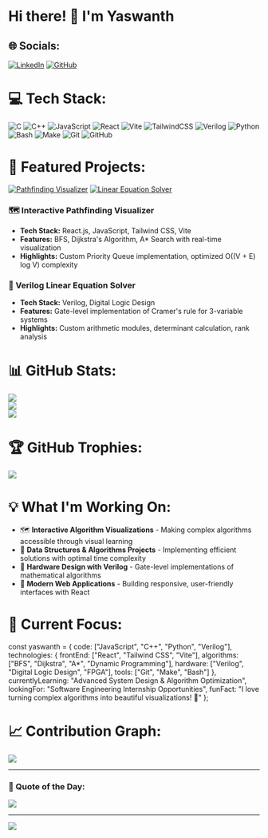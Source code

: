 # Hi there! 👋 I'm Yaswanth

## 🌐 Socials:
[![LinkedIn](https://img.shields.io/badge/LinkedIn-%230077B5.svg?logo=linkedin&logoColor=white)](https://linkedin.com/in/your-linkedin-profile) 
[![GitHub](https://img.shields.io/badge/GitHub-%23121011.svg?logo=github&logoColor=white)](https://github.com/yaswanth230755)

# 💻 Tech Stack:
![C](https://img.shields.io/badge/c-%2300599C.svg?style=for-the-badge&logo=c&logoColor=white) 
![C++](https://img.shields.io/badge/c++-%2300599C.svg?style=for-the-badge&logo=c%2B%2B&logoColor=white) 
![JavaScript](https://img.shields.io/badge/javascript-%23323330.svg?style=for-the-badge&logo=javascript&logoColor=%23F7DF1E) 
![React](https://img.shields.io/badge/react-%2320232a.svg?style=for-the-badge&logo=react&logoColor=%2361DAFB) 
![Vite](https://img.shields.io/badge/vite-%23646CFF.svg?style=for-the-badge&logo=vite&logoColor=white) 
![TailwindCSS](https://img.shields.io/badge/tailwindcss-%2338B2AC.svg?style=for-the-badge&logo=tailwind-css&logoColor=white) 
![Verilog](https://img.shields.io/badge/Verilog-%23FF6600.svg?style=for-the-badge&logo=verilog&logoColor=white) 
![Python](https://img.shields.io/badge/python-3670A0?style=for-the-badge&logo=python&logoColor=ffdd54) 
![Bash](https://img.shields.io/badge/bash-%23121011.svg?style=for-the-badge&logo=gnu-bash&logoColor=white) 
![Make](https://img.shields.io/badge/Make-%23427819.svg?style=for-the-badge&logo=cmake&logoColor=white) 
![Git](https://img.shields.io/badge/git-%23F05033.svg?style=for-the-badge&logo=git&logoColor=white) 
![GitHub](https://img.shields.io/badge/github-%23121011.svg?style=for-the-badge&logo=github&logoColor=white)

# 🚀 Featured Projects:
[![Pathfinding Visualizer](https://img.shields.io/badge/🗺️%20Pathfinding%20Visualizer-React%20|%20Algorithms-blue?style=for-the-badge)](https://github.com/yaswanth230755/ShortestPathVisualizer)
[![Linear Equation Solver](https://img.shields.io/badge/🔧%20Linear%20Equation%20Solver-Verilog%20|%20Hardware-orange?style=for-the-badge)](https://github.com/yaswanth230755/verilog-linear-equation-solver)

### 🗺️ Interactive Pathfinding Visualizer
- **Tech Stack:** React.js, JavaScript, Tailwind CSS, Vite
- **Features:** BFS, Dijkstra's Algorithm, A* Search with real-time visualization
- **Highlights:** Custom Priority Queue implementation, optimized O((V + E) log V) complexity

### 🔧 Verilog Linear Equation Solver  
- **Tech Stack:** Verilog, Digital Logic Design
- **Features:** Gate-level implementation of Cramer's rule for 3-variable systems
- **Highlights:** Custom arithmetic modules, determinant calculation, rank analysis

# 📊 GitHub Stats:
![](https://github-readme-stats.vercel.app/api?username=yaswanth230755&theme=radical&hide_border=false&include_all_commits=false&count_private=false)<br/>
![](https://github-readme-streak-stats.herokuapp.com/?user=yaswanth230755&theme=radical&hide_border=false)<br/>
![](https://github-readme-stats.vercel.app/api/top-langs/?username=yaswanth230755&theme=radical&hide_border=false&include_all_commits=false&count_private=false&layout=compact)

# 🏆 GitHub Trophies:
![](https://github-profile-trophy.vercel.app/?username=yaswanth230755&theme=radical&no-frame=false&no-bg=false&margin-w=4)

# 💡 What I'm Working On:
- 🗺️ **Interactive Algorithm Visualizations** - Making complex algorithms accessible through visual learning
- 🧠 **Data Structures & Algorithms Projects** - Implementing efficient solutions with optimal time complexity
- 🔧 **Hardware Design with Verilog** - Gate-level implementations of mathematical algorithms
- 📱 **Modern Web Applications** - Building responsive, user-friendly interfaces with React

# 🎯 Current Focus:

const yaswanth = {
code: ["JavaScript", "C++", "Python", "Verilog"],
technologies: {
frontEnd: ["React", "Tailwind CSS", "Vite"],
algorithms: ["BFS", "Dijkstra", "A*", "Dynamic Programming"],
hardware: ["Verilog", "Digital Logic Design", "FPGA"],
tools: ["Git", "Make", "Bash"]
},
currentlyLearning: "Advanced System Design & Algorithm Optimization",
lookingFor: "Software Engineering Internship Opportunities",
funFact: "I love turning complex algorithms into beautiful visualizations! 🎨"
};


# 📈 Contribution Graph:
![](https://github-readme-activity-graph.vercel.app/graph?username=yaswanth230755&bg_color=1a1b27&color=70a5fd&line=70a5fd&point=bf91f3&area=true&hide_border=true)

---
### 💭 Quote of the Day:
![](https://quotes-github-readme.vercel.app/api?type=horizontal&theme=radical)

---
[![](https://visitcount.itsvg.in/api?id=yaswanth230755&icon=2&color=6)](https://visitcount.itsvg.in)

<!-- Crafted with passion for algorithms and clean code 💻✨ -->

